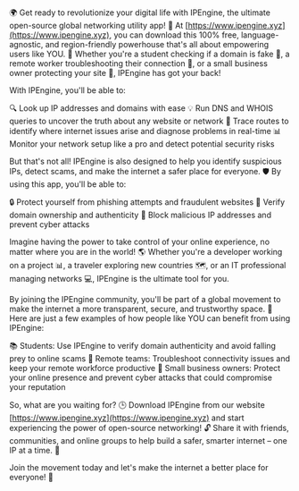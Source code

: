 🌍 Get ready to revolutionize your digital life with IPEngine, the ultimate open-source global networking utility app! 🚀 At [https://www.ipengine.xyz](https://www.ipengine.xyz), you can download this 100% free, language-agnostic, and region-friendly powerhouse that's all about empowering users like YOU. 💪 Whether you're a student checking if a domain is fake 👀, a remote worker troubleshooting their connection 🔧, or a small business owner protecting your site 🏢, IPEngine has got your back!

With IPEngine, you'll be able to:

🔍 Look up IP addresses and domains with ease
💡 Run DNS and WHOIS queries to uncover the truth about any website or network
📍 Trace routes to identify where internet issues arise and diagnose problems in real-time
📊 Monitor your network setup like a pro and detect potential security risks

But that's not all! IPEngine is also designed to help you identify suspicious IPs, detect scams, and make the internet a safer place for everyone. 🛡️ By using this app, you'll be able to:

🔒 Protect yourself from phishing attempts and fraudulent websites
💯 Verify domain ownership and authenticity
🚫 Block malicious IP addresses and prevent cyber attacks

Imagine having the power to take control of your online experience, no matter where you are in the world! 🌎 Whether you're a developer working on a project 📊, a traveler exploring new countries 🗺️, or an IT professional managing networks 💻, IPEngine is the ultimate tool for you.

By joining the IPEngine community, you'll be part of a global movement to make the internet a more transparent, secure, and trustworthy space. 🌈 Here are just a few examples of how people like YOU can benefit from using IPEngine:

📚 Students: Use IPEngine to verify domain authenticity and avoid falling prey to online scams
💼 Remote teams: Troubleshoot connectivity issues and keep your remote workforce productive
💸 Small business owners: Protect your online presence and prevent cyber attacks that could compromise your reputation

So, what are you waiting for? 🕒 Download IPEngine from our website [https://www.ipengine.xyz](https://www.ipengine.xyz) and start experiencing the power of open-source networking! 🔓 Share it with friends, communities, and online groups to help build a safer, smarter internet – one IP at a time. 💪

Join the movement today and let's make the internet a better place for everyone! 🌟
